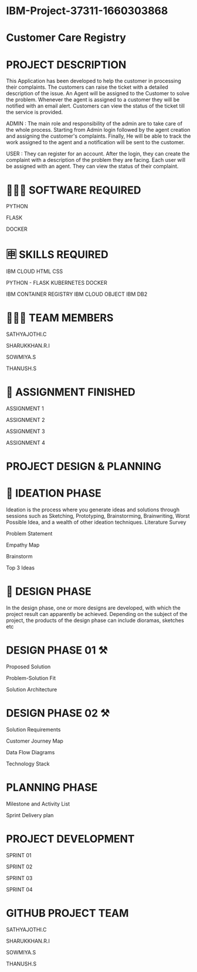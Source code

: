 # IBM-Project-37311-1660303868
# Customer Care Registry
# PROJECT DESCRIPTION
This Application has been developed to help the customer in processing their complaints. The customers can raise the ticket with a detailed description of the issue. An Agent will be assigned to the Customer to solve the problem. Whenever the agent is assigned to a customer they will be notified with an email alert. Customers can view the status of the ticket till the service is provided.

ADMIN : The main role and responsibility of the admin are to take care of the whole process. Starting from Admin login followed by the agent creation and assigning the customer's complaints. Finally, He will be able to track the work assigned to the agent and a notification will be sent to the customer.

USER : They can register for an account. After the login, they can create the complaint with a description of the problem they are facing. Each user will be assigned with an agent. They can view the status of their complaint.

# 👨🏻‍💻 SOFTWARE REQUIRED
PYTHON

FLASK

DOCKER
# 🈸 SKILLS REQUIRED
IBM CLOUD	HTML	CSS

PYTHON - FLASK	KUBERNETES	DOCKER

IBM CONTAINER REGISTRY	IBM CLOUD OBJECT	IBM DB2
# 🧑🏻‍🦰 TEAM MEMBERS
SATHYAJOTHI.C

SHARUKKHAN.R.I

SOWMIYA.S

THANUSH.S
# 📒 ASSIGNMENT FINISHED
 ASSIGNMENT 1
 
 ASSIGNMENT 2
 
 ASSIGNMENT 3
 
 ASSIGNMENT 4
# PROJECT DESIGN & PLANNING
# 🧩 IDEATION PHASE
  Ideation is the process where you generate ideas and solutions through sessions such as Sketching, Prototyping, Brainstorming, Brainwriting, Worst Possible Idea, and a wealth of other ideation techniques.
 Literature Survey
 
 Problem Statement
 
 Empathy Map
 
 Brainstorm
 
 Top 3 Ideas
# 📝 DESIGN PHASE
  In the design phase, one or more designs are developed, with which the project result can apparently be achieved. Depending on the subject of the project, the products of the design phase can include dioramas, sketches etc
# DESIGN PHASE 01 ⚒️
 Proposed Solution
 
 Problem-Solution Fit
 
 Solution Architecture
# DESIGN PHASE 02 ⚒️
 Solution Requirements
 
 Customer Journey Map
 
 Data Flow Diagrams
 
 Technology Stack
# PLANNING PHASE
 Milestone and Activity List
 
 Sprint Delivery plan
# PROJECT DEVELOPMENT
 SPRINT 01
 
 SPRINT 02
 
 SPRINT 03
 
 SPRINT 04
# GITHUB PROJECT TEAM
SATHYAJOTHI.C

SHARUKKHAN.R.I

SOWMIYA.S

THANUSH.S
